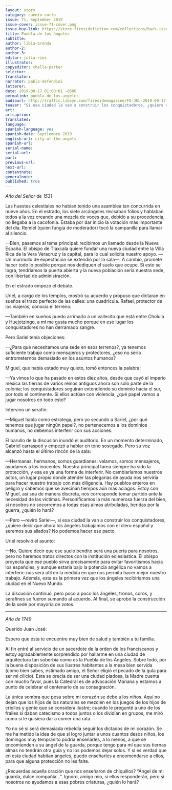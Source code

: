 ```yaml
---
layout: story
category: cuento corto
issue: 71, September 2019
issue-cover: issue-71-cover.png
issue-buy-link: https://store.firesidefiction.com/collections/back-issues/products/fireside-magazine-issue-71-september-2019
title: Puebla de los ángeles
subtitle:
author: libia-brenda
author-2:
author-3:
editor: julia-rios
illustrator:
copyeditor: chelle-parker
selector:
translator:
narrator: pablo-defendini
letterer:
date: 2019-09-17 01:00:01 -0500
permalink: puebla-de-los-angeles
audiourl: http://traffic.libsyn.com/firesidemagazine/FQ-JUL-2019-09-17-Puebla_de_los_angeles.mp3
teaser: "Si esa ciudad la van a construir los conquistadores, ¿quiere decir que ahora los ángeles trabajarán con el clero español y serán sus aliados?"
art:
artcaption:
translated:
language:
spanish-language: yes
spanish-date: Septiembre 2019
english-url: city-of-the-angels
spanish-url:
serial-name:
serial-url:
part:
previous-url:
next-url:
contentnote:
generalnote:
published: true
---
```


_Año del Señor de 1531_

Las huestes celestiales no habían tenido una asamblea tan concurrida en nueve años. En el estrado, los siete arcángeles revisaban folios y hablaban todos a la vez creando una mezcla de voces que, debido a su procedencia, no llegaba a la cacofonía. Estaba por dar inicio la votación más importante del día. Remiel (quien fungía de moderador) tocó la campanilla para llamar al silencio.

—Bien, pasemos al tema principal: recibimos un llamado desde la Nueva España. El obispo de Tlaxcala quiere fundar una nueva ciudad entre la Villa Rica de la Vera Veracruz y la capital, para lo cual solicita nuestro apoyo. —Un murmullo de expectación se extendió por la sala—. A cambio, promete hacer todo lo posible porque nos dediquen el suelo que ocupe. Si esto se logra, tendríamos la puerta abierta y la nueva población sería nuestra sede, con libertad de administración.

En el estrado empezó el debate.

Uriel, a cargo de los templos, mostró su acuerdo y propuso que dictaran en sueños el trazo perfecto de las calles: una cuadrícula. Rafael, protector de los viajeros, conocía el terreno:

—También en sueños puedo arrimarlo a un vallecito que está entre Cholula y Huejotzingo, a mí me gusta mucho porque en ese lugar los conquistadores no han derramado sangre.

Pero Sariel tenía objeciones:

—¿Para qué necesitamos una sede en esos terrenos?, ya tenemos suficiente trabajo como mensajeros y protectores, ¿eso no sería entrometernos demasiado en los asuntos humanos?

Miguel, que había estado muy quieto, tomó entonces la palabra:

—Ya vimos lo que ha pasado en estos diez años, desde que cayó el imperio mexica las tierras de varios reinos antiguos ahora son solo parte de la colonia; los conquistadores seguirán extendiendo su dominio hacia el sur, por todo el continente. Si ellos actúan con violencia, ¿qué papel vamos a jugar nosotros en todo esto?

Intervino un serafín:

—Miguel habla como estratega, pero yo secundo a Sariel, ¿por qué tenemos que jugar ningún papel?, no pertenecemos a los dominios humanos, no debemos interferir con sus acciones.

El barullo de la discusión inundó el auditorio. En un momento determinado, Gabriel carraspeó y empezó a hablar en tono sosegado. Pero su voz alcanzó hasta el último rincón de la sala:

—Hermanas, hermanos, somos guardianes: velamos, somos mensajeros, ayudamos a los inocentes. Nuestra principal tarea siempre ha sido la protección, y esa es ya una forma de interferir. No cambiaríamos nuestros actos, un lugar propio donde atender las plegarias de ayuda nos serviría para hacer nuestro trabajo con más diligencia. Hay pueblos enteros en peligro y sabemos que se avecinan tiempos aún más aciagos. Estoy con Miguel, así sea de manera discreta, nos corresponde tomar partido ante la necesidad de las víctimas. Personificamos la más numerosa fuerza del bien, si nosotros no socorremos a todas esas almas atribuladas, heridas por la guerra, ¿quién lo hará?

—Pero —reviró Sariel—, si esa ciudad la van a construir los conquistadores, ¿quiere decir que ahora los ángeles trabajamos con el clero español y seremos sus aliados? No podemos hacer ese pacto.

Uriel resolvió el asunto:

—No. Quiere decir que ese suelo bendito será una puerta para nosotros, pero no haremos tratos directos con la institución eclesiástica. El obispo proyecta que ese pueblo sirva precisamente para evitar favoritismos hacia los españoles, y aunque estaría bajo la potencia angélica no vamos a interferir: nos será útil en la medida en que nos permita hacer mejor nuestro trabajo. Además, esta es la primera vez que los ángeles recibiríamos una ciudad en el Nuevo Mundo.

La discusión continuó, pero poco a poco los ángeles, tronos, coros, y serafines se fueron sumando al acuerdo. Al final, se aprobó la construcción de la sede por mayoría de votos.

----

_Año de 1749_

Querido Juan José:

Espero que ésta te encuentre muy bien de salud y también a tu familia.

Al fin entré al servicio de un sacerdote de la orden de los franciscanos y estoy agradablemente sorprendido por hallarme en una ciudad de arquitectura tan soberbia como es la Puebla de los Ángeles. Sobre todo, por la buena disposición de sus ilustres habitantes a la mesa bien servida (como bien sabes, estimado amigo, el Señor eligió el pecado de la gula para ser mi cilicio). Esta se precia de ser una ciudad piadosa, la Madre cuenta con mucho favor, pues la Catedral es de advocación Mariana y estamos a punto de celebrar el centenario de su consagración.

La única sombra que pesa sobre mi corazón se debe a los niños. Aquí no dejan que los hijos de los naturales se mezclen en los juegos de los hijos de criollos y gente que se considera ilustre; cuando le pregunté a uno de los frailes si daban catecismo a todos juntos o los dividían en grupos, me miró como si le quisiera dar a comer una rata.

Yo no sé si será demasiada rebeldía seguir los dictados de mi corazón. Se me ha metido la idea de que si logro juntar a unos cuantos desos niños, los domingos muy tempranito podría enseñarles, a lo menos, a que se encomienden a su ángel de la guarda, porque tengo para mí que sus tiernas almas no tendrán otra guía y no los podemos dejar solos. Y si es verdad que en esta ciudad habitan ángeles, puedo enseñarles a encomendarse a ellos, para que alguna protección no les falte.

¿Recuerdas aquella oración que nos enseñaron de chiquillos? “Ángel de mi guarda, dulce compañía...”. Ignoro, amigo mío, si ellos responderán, pero si nosotros no ayudamos a esas pobres criaturas, ¿quién lo hará?

